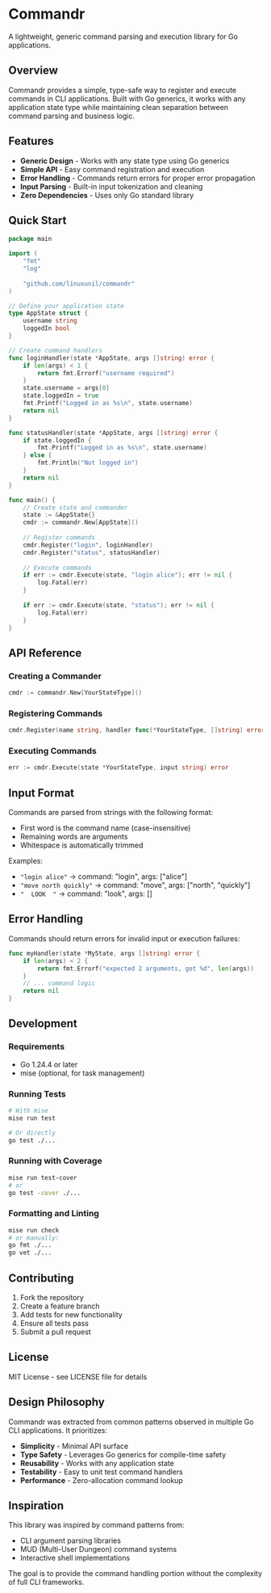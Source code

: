 # Commandr

A lightweight, generic command parsing and execution library for Go applications.

## Overview

Commandr provides a simple, type-safe way to register and execute commands in CLI applications. Built with Go generics, it works with any application state type while maintaining clean separation between command parsing and business logic.

## Features

- **Generic Design** - Works with any state type using Go generics
- **Simple API** - Easy command registration and execution
- **Error Handling** - Commands return errors for proper error propagation
- **Input Parsing** - Built-in input tokenization and cleaning
- **Zero Dependencies** - Uses only Go standard library

## Quick Start

```go
package main

import (
    "fmt"
    "log"
    
    "github.com/linuxunil/commandr"
)

// Define your application state
type AppState struct {
    username string
    loggedIn bool
}

// Create command handlers
func loginHandler(state *AppState, args []string) error {
    if len(args) < 1 {
        return fmt.Errorf("username required")
    }
    state.username = args[0]
    state.loggedIn = true
    fmt.Printf("Logged in as %s\n", state.username)
    return nil
}

func statusHandler(state *AppState, args []string) error {
    if state.loggedIn {
        fmt.Printf("Logged in as %s\n", state.username)
    } else {
        fmt.Println("Not logged in")
    }
    return nil
}

func main() {
    // Create state and commander
    state := &AppState{}
    cmdr := commandr.New[AppState]()
    
    // Register commands
    cmdr.Register("login", loginHandler)
    cmdr.Register("status", statusHandler)
    
    // Execute commands
    if err := cmdr.Execute(state, "login alice"); err != nil {
        log.Fatal(err)
    }
    
    if err := cmdr.Execute(state, "status"); err != nil {
        log.Fatal(err)
    }
}
```

## API Reference

### Creating a Commander

```go
cmdr := commandr.New[YourStateType]()
```

### Registering Commands

```go
cmdr.Register(name string, handler func(*YourStateType, []string) error)
```

### Executing Commands

```go
err := cmdr.Execute(state *YourStateType, input string) error
```

## Input Format

Commands are parsed from strings with the following format:
- First word is the command name (case-insensitive)
- Remaining words are arguments
- Whitespace is automatically trimmed

Examples:
- `"login alice"` → command: "login", args: ["alice"]
- `"move north quickly"` → command: "move", args: ["north", "quickly"]
- `"  LOOK  "` → command: "look", args: []

## Error Handling

Commands should return errors for invalid input or execution failures:

```go
func myHandler(state *MyState, args []string) error {
    if len(args) < 2 {
        return fmt.Errorf("expected 2 arguments, got %d", len(args))
    }
    // ... command logic
    return nil
}
```

## Development

### Requirements

- Go 1.24.4 or later
- mise (optional, for task management)

### Running Tests

```bash
# With mise
mise run test

# Or directly
go test ./...
```

### Running with Coverage

```bash
mise run test-cover
# or
go test -cover ./...
```

### Formatting and Linting

```bash
mise run check
# or manually:
go fmt ./...
go vet ./...
```

## Contributing

1. Fork the repository
2. Create a feature branch
3. Add tests for new functionality
4. Ensure all tests pass
5. Submit a pull request

## License

MIT License - see LICENSE file for details

## Design Philosophy

Commandr was extracted from common patterns observed in multiple Go CLI applications. It prioritizes:

- **Simplicity** - Minimal API surface
- **Type Safety** - Leverages Go generics for compile-time safety
- **Reusability** - Works with any application state
- **Testability** - Easy to unit test command handlers
- **Performance** - Zero-allocation command lookup

## Inspiration

This library was inspired by command patterns from:
- CLI argument parsing libraries
- MUD (Multi-User Dungeon) command systems
- Interactive shell implementations

The goal is to provide the command handling portion without the complexity of full CLI frameworks.